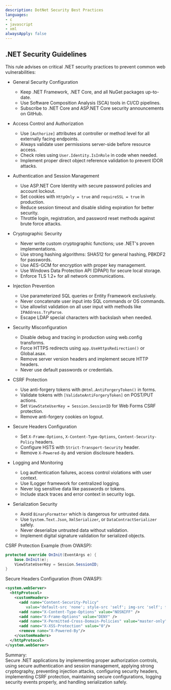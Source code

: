 ```yaml
---
description: DotNet Security Best Practices
languages:
- c
- javascript
- xml
alwaysApply: false
---
```


## .NET Security Guidelines

This rule advises on critical .NET security practices to prevent common web vulnerabilities:

- General Security Configuration
  - Keep .NET Framework, .NET Core, and all NuGet packages up-to-date.
  - Use Software Composition Analysis (SCA) tools in CI/CD pipelines.
  - Subscribe to .NET Core and ASP.NET Core security announcements on GitHub.

- Access Control and Authorization
  - Use `[Authorize]` attributes at controller or method level for all externally facing endpoints.
  - Always validate user permissions server-side before resource access.
  - Check roles using `User.Identity.IsInRole` in code when needed.
  - Implement proper direct object reference validation to prevent IDOR attacks.

- Authentication and Session Management
  - Use ASP.NET Core Identity with secure password policies and account lockout.
  - Set cookies with `HttpOnly = true` and `requireSSL = true` in production.
  - Reduce session timeout and disable sliding expiration for better security.
  - Throttle login, registration, and password reset methods against brute force attacks.

- Cryptographic Security
  - Never write custom cryptographic functions; use .NET's proven implementations.
  - Use strong hashing algorithms: SHA512 for general hashing, PBKDF2 for passwords.
  - Use AES-GCM for encryption with proper key management.
  - Use Windows Data Protection API (DPAPI) for secure local storage.
  - Enforce TLS 1.2+ for all network communications.

- Injection Prevention
  - Use parameterized SQL queries or Entity Framework exclusively.
  - Never concatenate user input into SQL commands or OS commands.
  - Use allowlist validation on all user input with methods like `IPAddress.TryParse`.
  - Escape LDAP special characters with backslash when needed.

- Security Misconfiguration
  - Disable debug and tracing in production using web.config transforms.
  - Force HTTPS redirects using `app.UseHttpsRedirection()` or Global.asax.
  - Remove server version headers and implement secure HTTP headers.
  - Never use default passwords or credentials.

- CSRF Protection
  - Use anti-forgery tokens with `@Html.AntiForgeryToken()` in forms.
  - Validate tokens with `[ValidateAntiForgeryToken]` on POST/PUT actions.
  - Set `ViewStateUserKey = Session.SessionID` for Web Forms CSRF protection.
  - Remove anti-forgery cookies on logout.

- Secure Headers Configuration
  - Set `X-Frame-Options`, `X-Content-Type-Options`, `Content-Security-Policy` headers.
  - Configure HSTS with `Strict-Transport-Security` header.
  - Remove `X-Powered-By` and version disclosure headers.

- Logging and Monitoring
  - Log authentication failures, access control violations with user context.
  - Use ILogger framework for centralized logging.
  - Never log sensitive data like passwords or tokens.
  - Include stack traces and error context in security logs.

- Serialization Security
  - Avoid `BinaryFormatter` which is dangerous for untrusted data.
  - Use `System.Text.Json`, `XmlSerializer`, or `DataContractSerializer` safely.
  - Never deserialize untrusted data without validation.
  - Implement digital signature validation for serialized objects.

CSRF Protection Example (from OWASP):

```csharp
protected override OnInit(EventArgs e) {
    base.OnInit(e);
    ViewStateUserKey = Session.SessionID;
}
```

Secure Headers Configuration (from OWASP):

```xml
<system.webServer>
  <httpProtocol>
    <customHeaders>
      <add name="Content-Security-Policy"
         value="default-src 'none'; style-src 'self'; img-src 'self'; font-src 'self'" />
      <add name="X-Content-Type-Options" value="NOSNIFF" />
      <add name="X-Frame-Options" value="DENY" />
      <add name="X-Permitted-Cross-Domain-Policies" value="master-only"/>
      <add name="X-XSS-Protection" value="0"/>
      <remove name="X-Powered-By"/>
    </customHeaders>
  </httpProtocol>
</system.webServer>
```

Summary:  
Secure .NET applications by implementing proper authorization controls, using secure authentication and session management, applying strong cryptography, preventing injection attacks, configuring security headers, implementing CSRF protection, maintaining secure configurations, logging security events properly, and handling serialization safely.